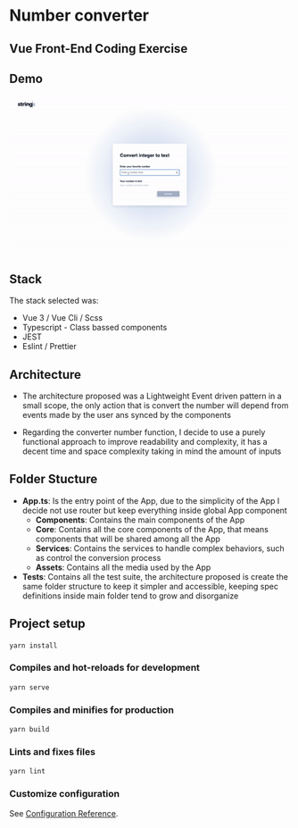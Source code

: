 # Number converter
## Vue Front-End Coding Exercise

## Demo
<p align="center">
  <img src="public/demo.gif" alt="Demo">
</p>

## Stack

The stack selected was:
- Vue 3 / Vue Cli / Scss
- Typescript - Class bassed components
- JEST
- Eslint / Prettier

## Architecture

- The architecture proposed was a Lightweight Event driven pattern in a small scope, the only action that is convert the number will depend from events made by the user ans synced by the components

- Regarding the converter number function, I decide to use a purely functional approach to improve readability and complexity, it has a decent time and space complexity taking in mind the amount of inputs

## Folder Stucture

  - **App.ts**: Is the entry point of the App, due to the simplicity of the App I decide not use router but keep everything inside global App component
    - **Components**: Contains the main components of the App
    - **Core**: Contains all the core components of the App, that means components that will be shared among all the App
    - **Services**: Contains the services to handle complex behaviors, such as control the conversion process
    - **Assets**: Contains all the media used by the App
  - **Tests**: Contains all the test suite, the architecture proposed is create the same folder structure to keep it simpler and accessible, keeping spec definitions inside main folder tend to grow and disorganize 


## Project setup
```
yarn install
```

### Compiles and hot-reloads for development
```
yarn serve
```

### Compiles and minifies for production
```
yarn build
```

### Lints and fixes files
```
yarn lint
```

### Customize configuration
See [Configuration Reference](https://cli.vuejs.org/config/).
